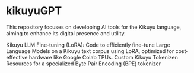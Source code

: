 # kikuyuGPT

This repository focuses on developing AI tools for the Kikuyu language, aiming to enhance its digital presence and utility.

Kikuyu LLM Fine-tuning (LoRA): Code to efficiently fine-tune Large Language Models on a Kikuyu text corpus using LoRA, optimized for cost-effective hardware like Google Colab TPUs.
Custom Kikuyu Tokenizer: Resources for a specialized Byte Pair Encoding (BPE) tokenizer
